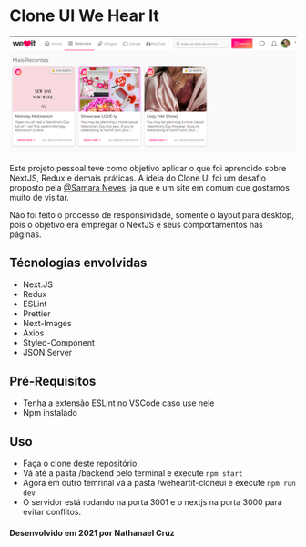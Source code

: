 # Clone UI We Hear It


<section data-markdown>
  
  ![Screen 01](https://github.com/NathanaelCruz/images_resource_projects/blob/master/Images/WHI.png)
  
</section>

Este projeto pessoal teve como objetivo aplicar o que foi aprendido sobre NextJS, Redux e demais práticas. A ideia do Clone UI foi um desafio proposto pela [@Samara Neves](https://github.com/samaraneves), ja que é um site em comum que gostamos muito de visitar.

Não foi feito o processo de responsividade, somente o layout para desktop, pois o objetivo era empregar o NextJS e seus comportamentos nas páginas.

## Técnologias envolvidas
 - Next.JS
 - Redux
 - ESLint
 - Prettier
 - Next-Images
 - Axios
 - Styled-Component
 - JSON Server
 
## Pré-Requisitos
 - Tenha a extensão ESLint no VSCode caso use nele
 - Npm instalado
 
 ## Uso
  - Faça o clone deste repositório.
  - Vá até a pasta /backend pelo terminal e execute `npm start`
  - Agora em outro temrinal vá a pasta /weheartit-cloneui e execute `npm run dev`
  - O servidor está rodando na porta 3001 e o nextjs na porta 3000 para evitar conflitos.
  
  #### Desenvolvido em 2021 por Nathanael Cruz
